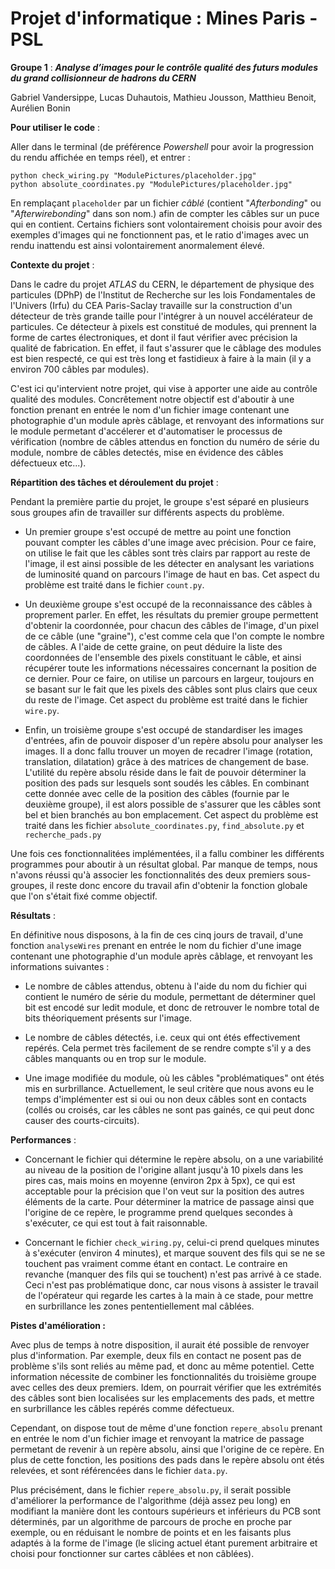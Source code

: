 # Projet d'informatique : Mines Paris - PSL

**Groupe 1** : **_Analyse d’images pour le contrôle qualité des futurs modules du grand collisionneur de hadrons du CERN_**

Gabriel Vandersippe, Lucas Duhautois, Mathieu Jousson, Matthieu Benoit, Aurélien Bonin

**Pour utiliser le code** :

Aller dans le terminal (de préférence _Powershell_ pour avoir la progression du rendu affichée en temps réel), et entrer :

```
python check_wiring.py "ModulePictures/placeholder.jpg"
python absolute_coordinates.py "ModulePictures/placeholder.jpg"
```

En remplaçant `placeholder` par un fichier _câblé_ (contient "_Afterbonding_" ou "_Afterwirebonding_" dans son nom.) afin de compter les câbles sur un puce qui en contient. Certains fichiers sont volontairement choisis pour avoir des exemples d'images qui ne fonctionnent pas, et le ratio d'images avec un rendu inattendu est ainsi volontairement anormalement élevé.

**Contexte du projet** :

Dans le cadre du projet _ATLAS_ du CERN, le département de physique des particules (DPhP) de l'Institut de Recherche sur les lois Fondamentales de l'Univers (Irfu) du CEA Paris-Saclay travaille sur la construction d'un détecteur de très grande taille pour l'intégrer à un nouvel accélérateur de particules. Ce détecteur à pixels est constitué de modules, qui prennent la forme de cartes électroniques, et dont il faut vérifier avec précision la qualité de fabrication. En effet, il faut s'assurer que le câblage des modules est bien respecté, ce qui est très long et fastidieux à faire à la main (il y a environ 700 câbles par modules).

C'est ici qu'intervient notre projet, qui vise à apporter une aide au contrôle qualité des modules. Concrêtement notre objectif est d'aboutir à une fonction prenant en entrée le nom d'un fichier image contenant une photographie d'un module après câblage, et renvoyant des informations sur le module permetant d'accélerer et d'automatiser le processus de vérification (nombre de câbles attendus en fonction du numéro de série du module, nombre de câbles detectés, mise en évidence des câbles défectueux etc...).

**Répartition des tâches et déroulement du projet** :

Pendant la première partie du projet, le groupe s'est séparé en plusieurs sous groupes afin de travailler sur différents aspects du problème.

- Un premier groupe s'est occupé de mettre au point une fonction pouvant compter les câbles d'une image avec précision. Pour ce faire, on utilise le fait que les câbles sont très clairs par rapport au reste de l'image, il est ainsi possible de les détecter en analysant les variations de luminosité quand on parcours l'image de haut en bas. Cet aspect du problème est traité dans le fichier `count.py`.

- Un deuxième groupe s'est occupé de la reconnaissance des câbles à proprement parler. En effet, les résultats du premier groupe permettent d'obtenir la coordonnée, pour chacun des câbles de l'image, d'un pixel de ce câble (une "graine"), c'est comme cela que l'on compte le nombre de câbles. A l'aide de cette graine, on peut déduire la liste des coordonnées de l'ensemble des pixels constituant le câble, et ainsi récupérer toute les informations nécessaires concernant la position de ce dernier. Pour ce faire, on utilise un parcours en largeur, toujours en se basant sur le fait que les pixels des câbles sont plus clairs que ceux du reste de l'image. Cet aspect du problème est traité dans le fichier `wire.py`.

- Enfin, un troisième groupe s'est occupé de standardiser les images d'entrées, afin de pouvoir disposer d'un repère absolu pour analyser les images. Il a donc fallu trouver un moyen de recadrer l'image (rotation, translation, dilatation) grâce à des matrices de changement de base. L'utilité du repère absolu réside dans le fait de pouvoir déterminer la position des pads sur lesquels sont soudés les câbles. En combinant cette donnée avec celle de la position des câbles (fournie par le deuxième groupe), il est alors possible de s'assurer que les câbles sont bel et bien branchés au bon emplacement. Cet aspect du problème est traité dans les fichier `absolute_coordinates.py`, `find_absolute.py` et `recherche_pads.py`

Une fois ces fonctionnalitées implémentées, il a fallu combiner les différents programmes pour aboutir à un résultat global. Par manque de temps, nous n'avons réussi qu'à associer les fonctionnalités des deux premiers sous-groupes, il reste donc encore du travail afin d'obtenir la fonction globale que l'on s'était fixé comme objectif.

**Résultats** :

En définitive nous disposons, à la fin de ces cinq jours de travail, d'une fonction `analyseWires` prenant en entrée le nom du fichier d'une image contenant une photographie d'un module après câblage, et renvoyant les informations suivantes :

- Le nombre de câbles attendus, obtenu à l'aide du nom du fichier qui contient le numéro de série du module, permettant de déterminer quel bit est encodé sur ledit module, et donc de retrouver le nombre total de bits théoriquement présents sur l'image.

- Le nombre de câbles détectés, i.e. ceux qui ont étés effectivement repérés. Cela permet très facilement de se rendre compte s'il y a des câbles manquants ou en trop sur le module.

- Une image modifiée du module, où les câbles "problématiques" ont étés mis en surbrillance. Actuellement, le seul critère que nous avons eu le temps d'implémenter est si oui ou non deux câbles sont en contacts (collés ou croisés, car les câbles ne sont pas gainés, ce qui peut donc causer des courts-circuits).

**Performances** :

- Concernant le fichier qui détermine le repère absolu, on a une variabilité au niveau de la position de l'origine allant jusqu'à 10 pixels dans les pires cas, mais moins en moyenne (environ 2px à 5px), ce qui est acceptable pour la précision que l'on veut sur la position des autres éléments de la carte.
  Pour déterminer la matrice de passage ainsi que l'origine de ce repère, le programme prend quelques secondes à s'exécuter, ce qui est tout à fait raisonnable.

- Concernant le fichier `check_wiring.py`, celui-ci prend quelques minutes à s'exécuter (environ 4 minutes), et marque souvent des fils qui se ne se touchent pas vraiment comme étant en contact. Le contraire en revanche (manquer des fils qui se touchent) n'est pas arrivé à ce stade. Ceci n'est pas problématique donc, car nous visons à assister le travail de l'opérateur qui regarde les cartes à la main à ce stade, pour mettre en surbrillance les zones pententiellement mal câblées. 

**Pistes d'amélioration :**

Avec plus de temps à notre disposition, il aurait été possible de renvoyer plus d'information. Par exemple, deux fils en contact ne posent pas de problème s'ils sont reliés au même pad, et donc au même potentiel. Cette information nécessite de combiner les fonctionnalités du troisième groupe avec celles des deux premiers. Idem, on pourrait vérifier que les extrémités des câbles sont bien localisées sur les emplacements des pads, et mettre en surbrillance les câbles repérés comme défectueux.

Cependant, on dispose tout de même d'une fonction `repere_absolu` prenant en entrée le nom d'un fichier image et renvoyant la matrice de passage permetant de revenir à un repère absolu, ainsi que l'origine de ce repère. En plus de cette fonction, les positions des pads dans le repère absolu ont étés relevées, et sont référencées dans le fichier `data.py`.

Plus précisément, dans le fichier `repere_absolu.py`, il serait possible d'améliorer la performance de l'algorithme (déjà assez peu long) en modifiant la manière dont les contours supérieurs et inférieurs du PCB sont déterminés, par un algorithme de parcours de proche en proche par exemple, ou en réduisant le nombre de points et en les faisants plus adaptés à la forme de l'image (le slicing actuel étant purement arbitraire et choisi pour fonctionner sur cartes câblées et non câblées).
